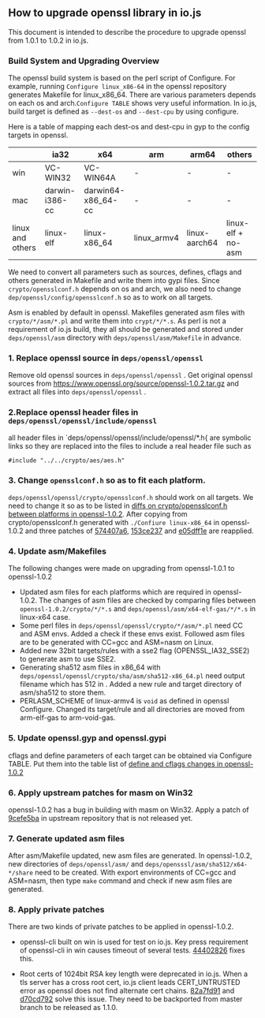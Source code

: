 ## How to upgrade openssl library in io.js

This document is intended to describe the procedure to upgrade openssl from 1.0.1 to 1.0.2 in io.js.

### Build System and Upgrading Overview
The openssl build system is based on the perl script of Configure.
For example, running `Configure linux_x86-64` in the openssl repository generates Makefile for linux_x86_64.
There are various parameters depends on each os and arch.`Configure TABLE` shows very useful information.
In io.js, build target is defined as `--dest-os` and `--dest-cpu` by using configure.

Here is a table of mapping each dest-os and dest-cpu in gyp to the config targets in openssl.

|   | ia32 | x64 | arm | arm64 | others |
|---|------|-----|-----|-------|--------|
| win | VC-WIN32 | VC-WIN64A | - | - | - |
| mac | darwin-i386-cc|darwin64-x86_64-cc | - | - | - |
| linux and others | linux-elf | linux-x86_64 | linux_armv4 | linux-aarch64 | linux-elf + no-asm |

We need to convert all parameters such as sources, defines, cflags and others generated in Makefile and write them into gypi files. Since `crypto/opensslconf.h` depends on os and arch, we also need to change `dep/openssl/config/opensslconf.h` so as to work on all targets.

Asm is enabled by default in openssl. Makefiles generated asm files with `crypto/*/asm/*.pl` and write them into `crypt/*/*.s`. As perl is not a requirement of io.js build,  they all should be generated and stored under `deps/openssl/asm` directory with `deps/openssl/asm/Makefile` in advance.


### 1. Replace openssl source in `deps/openssl/openssl`
Remove old openssl sources in `deps/openssl/openssl` .
Get original openssl sources from https://www.openssl.org/source/openssl-1.0.2.tar.gz and extract all files into `deps/openssl/openssl` .

### 2.Replace openssl header files in `deps/openssl/openssl/include/openssl`
all header files in `deps/openssl/openssl/include/openssl/*.h{ are symbolic links so they are replaced into the files to include a real header file such as
````
#include "../../crypto/aes/aes.h"
````
### 3. Change `opensslconf.h` so as to fit each platform.
`deps/openssl/openssl/crypto/opensslconf.h` should work on all targets. We need to change it so as to be listed in [diffs on crypto/opensslconf.h between platforms in openssl-1.0.2](openssl_conf.pdf). After copying from crypto/opensslconf.h generated with `./Confiure linux-x86_64` in openssl-1.0.2 and three patches of
[574407a6](https://github.com/iojs/io.js/commit/574407a67f5d42d22aac57a128448997c674c3e5), [153ce237](https://github.com/iojs/io.js/commit/153ce23727d935b4ae1c6850547df1a606cf0295) and [e05dff1e](https://github.com/iojs/io.js/commit/e05dff1e6071b6d4a34af68bf9477c7a9445e25e) are reapplied.

### 4. Update asm/Makefiles
The following changes were made on upgrading from openssl-1.0.1 to openssl-1.0.2
- Updated asm files for each platforms which are required in openssl-1.0.2. The changes of asm files are checked by comparing files between `openssl-1.0.2/crypto/*/*.s` and `deps/openssl/asm/x64-elf-gas/*/*.s` in linux-x64 case.
- Some perl files in `deps/openssl/openssl/crypto/*/asm/*.pl` need CC and ASM envs. Added a check if these envs exist. Followed asm files are to be generated with CC=gcc and ASM=nasm on Linux.
- Added new 32bit targets/rules with a sse2 flag (OPENSSL_IA32_SSE2) to generate asm to use SSE2.
- Generating sha512 asm files in x86_64 with `deps/openssl/openssl/crypto/sha/asm/sha512-x86_64.pl` need output filename which has 512 in . Added a new rule and target directory of asm/sha512 to store them.
- PERLASM_SCHEME of linux-armv4 is `void` as defined in openssl Configure. Changed its target/rule and all directories are moved from arm-elf-gas to arm-void-gas.

### 5. Update openssl.gyp and openssl.gypi
cflags and define parameters of each target can be obtained via Configure TABLE. Put them into the table list of [define and cflags changes in openssl-1.0.2](openssl_define_list.pdf)

### 6. Apply upstream patches for masm on Win32
openssl-1.0.2 has a bug in building with masm on Win32. Apply a patch of [9cefe5ba](https://github.com/iojs/io.js/commit/9cefe5baf8360a7f39f7933c9c1b470a45c617a9) in upstream repository that is not released yet.

### 7. Generate updated asm files
After asm/Makefile updated, new asm files are generated. In openssl-1.0.2, new directories of `deps/openssl/asm/` and `deps/opensssl/asm/sha512/x64-*/share` need to be created. With export environments of CC=gcc and ASM=nasm, then type `make` command and check if new asm files are generated.

### 8. Apply private patches
There are two kinds of private patches to be applied in openssl-1.0.2.

- openssl-cli built on win is used for test on io.js. Key press requirement of openssl-cli in win causes timeout of several tests. [44402826](https://github.com/iojs/io.js/commit/44402826a19d0497f4233a3d8e2d3c2a8685ad84) fixes this.

- Root certs of 1024bit RSA key length were deprecated in io.js. When a tls server has a cross root cert, io.js client leads CERT_UNTRUSTED error as openssl does not find alternate cert chains. [82a7fd91](https://github.com/iojs/io.js/commit/82a7fd91fbc6556b60fe7954f26cabc420451798) and [d70cd792](https://github.com/iojs/io.js/commit/d70cd7928d920fc2845122ee77ea99ee1d7a19fc) solve this issue. They need to be backported from master branch to be released as 1.1.0.
